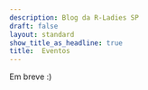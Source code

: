```yaml
---
description: Blog da R-Ladies SP
draft: false
layout: standard
show_title_as_headline: true
title:  Eventos
---
```


Em breve :)
